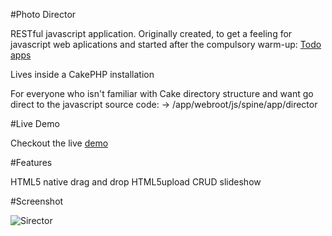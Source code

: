 #Photo Director

RESTful javascript application.
Originally created, to get a feeling for javascript web aplications and started after the compulsory warm-up: [Todo apps](http://app.webpremiere.de)

Lives inside a CakePHP installation

For everyone who isn't familiar with Cake directory structure and want go direct to the javascript source code:
-> /app/webroot/js/spine/app/director


#Live Demo

Checkout the live [demo](http://gap.webpremiere.de)

#Features

HTML5 native drag and drop
HTML5upload
CRUD
slideshow

#Screenshot

![Sirector](https://lh6.googleusercontent.com/-BCcP-3R-LXQ/T3uNLsNxY0I/AAAAAAAAAQk/AEV2dAxL2i8/s944/Bildschirmfoto+2012-04-04+um+01.50.01.jpg)
